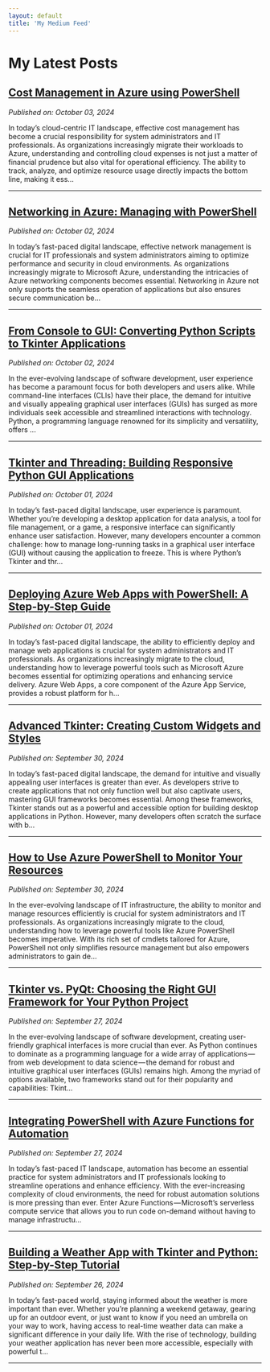 ```yaml
---
layout: default
title: 'My Medium Feed'
---
```


# My Latest Posts

## [Cost Management in Azure using PowerShell](https://medium.com/tomtalkspowershell/cost-management-in-azure-using-powershell-60d916ff64bd?source=rss-cba96b45006f------2)
*Published on: October 03, 2024*

In today’s cloud-centric IT landscape, effective cost management has become a crucial responsibility for system administrators and IT professionals. As organizations increasingly migrate their workloads to Azure, understanding and controlling cloud expenses is not just a matter of financial prudence but also vital for operational efficiency. The ability to track, analyze, and optimize resource usage directly impacts the bottom line, making it ess...

---

## [Networking in Azure: Managing with PowerShell](https://medium.com/tomtalkspowershell/networking-in-azure-managing-with-powershell-30b522e26662?source=rss-cba96b45006f------2)
*Published on: October 02, 2024*

In today’s fast-paced digital landscape, effective network management is crucial for IT professionals and system administrators aiming to optimize performance and security in cloud environments. As organizations increasingly migrate to Microsoft Azure, understanding the intricacies of Azure networking components becomes essential. Networking in Azure not only supports the seamless operation of applications but also ensures secure communication be...

---

## [From Console to GUI: Converting Python Scripts to Tkinter Applications](https://medium.com/tomtalkspython/from-console-to-gui-converting-python-scripts-to-tkinter-applications-38cf980f14a7?source=rss-cba96b45006f------2)
*Published on: October 02, 2024*

In the ever-evolving landscape of software development, user experience has become a paramount focus for both developers and users alike. While command-line interfaces (CLIs) have their place, the demand for intuitive and visually appealing graphical user interfaces (GUIs) has surged as more individuals seek accessible and streamlined interactions with technology. Python, a programming language renowned for its simplicity and versatility, offers ...

---

## [Tkinter and Threading: Building Responsive Python GUI Applications](https://medium.com/tomtalkspython/tkinter-and-threading-building-responsive-python-gui-applications-02eed0e9b0a7?source=rss-cba96b45006f------2)
*Published on: October 01, 2024*

In today’s fast-paced digital landscape, user experience is paramount. Whether you’re developing a desktop application for data analysis, a tool for file management, or a game, a responsive interface can significantly enhance user satisfaction. However, many developers encounter a common challenge: how to manage long-running tasks in a graphical user interface (GUI) without causing the application to freeze. This is where Python’s Tkinter and thr...

---

## [Deploying Azure Web Apps with PowerShell: A Step-by-Step Guide](https://medium.com/tomtalkspowershell/deploying-azure-web-apps-with-powershell-a-step-by-step-guide-0f2059e10ac7?source=rss-cba96b45006f------2)
*Published on: October 01, 2024*

In today’s fast-paced digital landscape, the ability to efficiently deploy and manage web applications is crucial for system administrators and IT professionals. As organizations increasingly migrate to the cloud, understanding how to leverage powerful tools such as Microsoft Azure becomes essential for optimizing operations and enhancing service delivery. Azure Web Apps, a core component of the Azure App Service, provides a robust platform for h...

---

## [Advanced Tkinter: Creating Custom Widgets and Styles](https://medium.com/tomtalkspython/advanced-tkinter-creating-custom-widgets-and-styles-0f2df4b28f7a?source=rss-cba96b45006f------2)
*Published on: September 30, 2024*

In today’s fast-paced digital landscape, the demand for intuitive and visually appealing user interfaces is greater than ever. As developers strive to create applications that not only function well but also captivate users, mastering GUI frameworks becomes essential. Among these frameworks, Tkinter stands out as a powerful and accessible option for building desktop applications in Python. However, many developers often scratch the surface with b...

---

## [How to Use Azure PowerShell to Monitor Your Resources](https://medium.com/tomtalkspowershell/how-to-use-azure-powershell-to-monitor-your-resources-733140422488?source=rss-cba96b45006f------2)
*Published on: September 30, 2024*

In the ever-evolving landscape of IT infrastructure, the ability to monitor and manage resources efficiently is crucial for system administrators and IT professionals. As organizations increasingly migrate to the cloud, understanding how to leverage powerful tools like Azure PowerShell becomes imperative. With its rich set of cmdlets tailored for Azure, PowerShell not only simplifies resource management but also empowers administrators to gain de...

---

## [Tkinter vs. PyQt: Choosing the Right GUI Framework for Your Python Project](https://medium.com/tomtalkspython/tkinter-vs-pyqt-choosing-the-right-gui-framework-for-your-python-project-46a804ec5d5b?source=rss-cba96b45006f------2)
*Published on: September 27, 2024*

In the ever-evolving landscape of software development, creating user-friendly graphical interfaces is more crucial than ever. As Python continues to dominate as a programming language for a wide array of applications — from web development to data science — the demand for robust and intuitive graphical user interfaces (GUIs) remains high. Among the myriad of options available, two frameworks stand out for their popularity and capabilities: Tkint...

---

## [Integrating PowerShell with Azure Functions for Automation](https://medium.com/tomtalkspowershell/integrating-powershell-with-azure-functions-for-automation-48a30c89fd4e?source=rss-cba96b45006f------2)
*Published on: September 27, 2024*

In today’s fast-paced IT landscape, automation has become an essential practice for system administrators and IT professionals looking to streamline operations and enhance efficiency. With the ever-increasing complexity of cloud environments, the need for robust automation solutions is more pressing than ever. Enter Azure Functions — Microsoft’s serverless compute service that allows you to run code on-demand without having to manage infrastructu...

---

## [Building a Weather App with Tkinter and Python: Step-by-Step Tutorial](https://medium.com/tomtalkspython/building-a-weather-app-with-tkinter-and-python-step-by-step-tutorial-5cd0cac14f6c?source=rss-cba96b45006f------2)
*Published on: September 26, 2024*

In today’s fast-paced world, staying informed about the weather is more important than ever. Whether you’re planning a weekend getaway, gearing up for an outdoor event, or just want to know if you need an umbrella on your way to work, having access to real-time weather data can make a significant difference in your daily life. With the rise of technology, building your weather application has never been more accessible, especially with powerful t...

---

